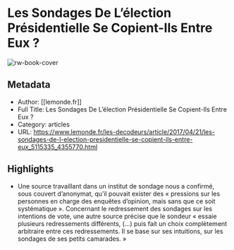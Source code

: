 # Les Sondages De L’élection Présidentielle Se Copient-Ils Entre Eux ?

![rw-book-cover](https://readwise-assets.s3.amazonaws.com/static/images/article4.6bc1851654a0.png)

## Metadata
- Author: [[lemonde.fr]]
- Full Title: Les Sondages De L’élection Présidentielle Se Copient-Ils Entre Eux ?
- Category: articles
- URL: https://www.lemonde.fr/les-decodeurs/article/2017/04/21/les-sondages-de-l-election-presidentielle-se-copient-ils-entre-eux_5115335_4355770.html

## Highlights
- Une source travaillant dans un institut de sondage nous a confirmé, sous couvert d’anonymat, qu’il pouvait exister des « pressions sur les personnes en charge des enquêtes d’opinion, mais sans que ce soit systématique ». Concernant le redressement des sondages sur les intentions de vote, une autre source précise que le sondeur « essaie plusieurs redressements différents, (…) puis fait un choix complètement arbitraire entre ces redressements. Il se base sur ses intuitions, sur les sondages de ses petits camarades. »
